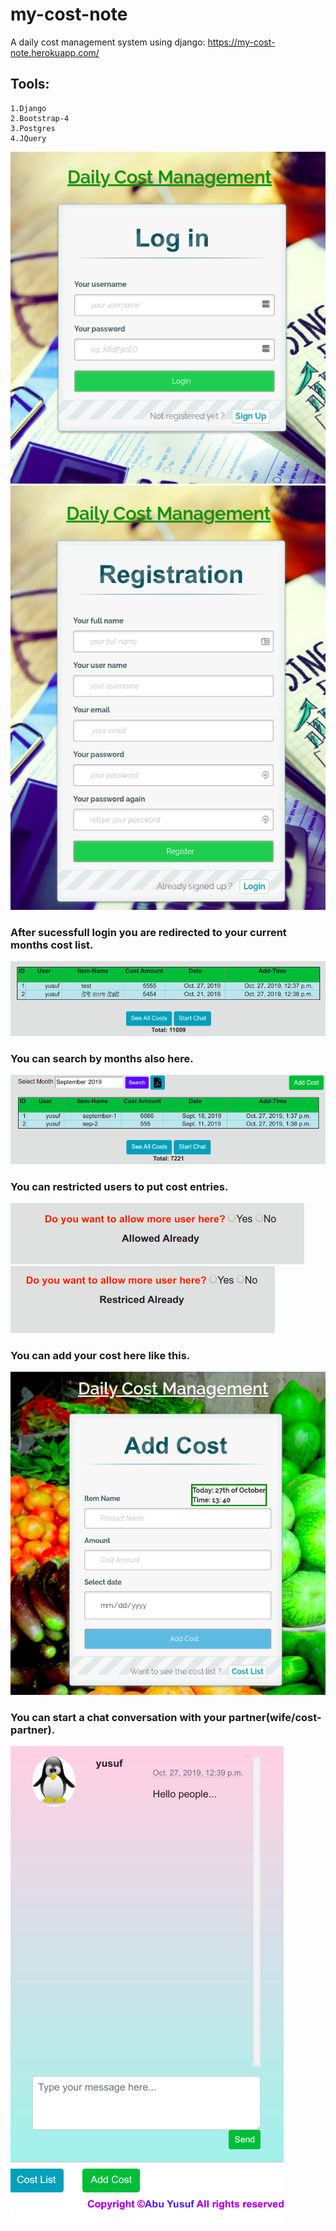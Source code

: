 # my-cost-note
A daily cost management system using django: https://my-cost-note.herokuapp.com/

## Tools:
```
1.Django
2.Bootstrap-4
3.Postgres
4.JQuery
```


![Screenshot](cost/cost-1.png)
![Screenshot](cost/cost-2.png)  
### After sucessfull login you are redirected to your current months cost list.
![Screenshot](cost/cost-3.png)  
### You can search by months also here.
![Screenshot](cost/cost-4.png)  
### You can restricted users to put cost entries.
![Screenshot](cost/cost-5.png)  
![Screenshot](cost/cost-6.png)  
### You can add your cost here like this.
![Screenshot](cost/cost-7.png)  
### You can start a chat conversation with your partner(wife/cost-partner).
![Screenshot](cost/cost-8.png)

